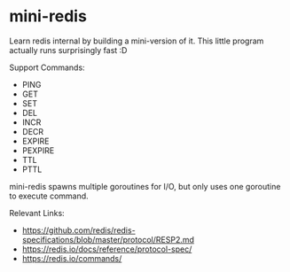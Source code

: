 # mini-redis

Learn redis internal by building a mini-version of it. This little program actually runs surprisingly fast :D

Support Commands:

- PING
- GET
- SET
- DEL
- INCR
- DECR
- EXPIRE
- PEXPIRE
- TTL
- PTTL

mini-redis spawns multiple goroutines for I/O, but only uses one goroutine to execute command.

Relevant Links:

- https://github.com/redis/redis-specifications/blob/master/protocol/RESP2.md
- https://redis.io/docs/reference/protocol-spec/
- https://redis.io/commands/
